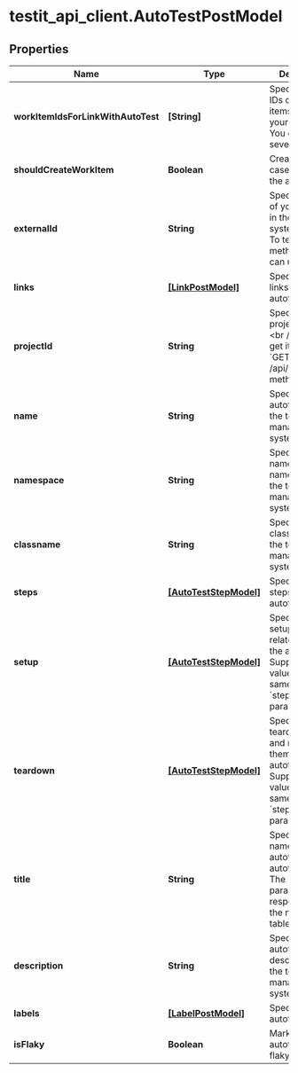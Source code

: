 # testit_api_client.AutoTestPostModel

## Properties

Name | Type | Description | Notes
------------ | ------------- | ------------- | -------------
**workItemIdsForLinkWithAutoTest** | **[String]** | Specifies the IDs of work items to link your autotest to. You can specify several IDs. | [optional] 
**shouldCreateWorkItem** | **Boolean** | Creates a test case linked to the autotest. | [optional] 
**externalId** | **String** | Specifies the ID of your autotest in the external system.&lt;br /&gt;  To test the method, you can use any ID. | 
**links** | [**[LinkPostModel]**](LinkPostModel.md) | Specifies the links in the autotest. | [optional] 
**projectId** | **String** | Specifies the project GUID.&lt;br /&gt;  You can get it using the &#x60;GET /api/v2/projects&#x60; method. | 
**name** | **String** | Specifies autotest name in the test management system. | 
**namespace** | **String** | Specifies the name of the namespace in the test management system. | [optional] 
**classname** | **String** | Specifies the class name in the test management system. | [optional] 
**steps** | [**[AutoTestStepModel]**](AutoTestStepModel.md) | Specifies the steps in the autotest. | [optional] 
**setup** | [**[AutoTestStepModel]**](AutoTestStepModel.md) | Specifies the setup steps and relates them to the autotest. Supported values are the same as in the &#x60;steps&#x60; parameter. | [optional] 
**teardown** | [**[AutoTestStepModel]**](AutoTestStepModel.md) | Specifies the teardown steps and relates them to the autotest. Supported values are the same as in the &#x60;steps&#x60; parameter. | [optional] 
**title** | **String** | Specifies the name of the autotest in the autotest card.   The &#x60;Name&#x60; parameter is responsible for the name in the table. | [optional] 
**description** | **String** | Specifies the autotest description in the test management system. | [optional] 
**labels** | [**[LabelPostModel]**](LabelPostModel.md) | Specifies autotest labels. | [optional] 
**isFlaky** | **Boolean** | Marks the autotest as flaky. | [optional] 


